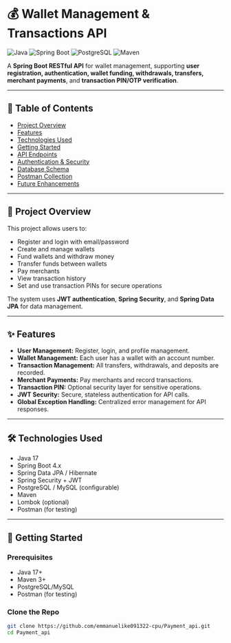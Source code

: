 # 💰 Wallet Management & Transactions API

![Java](https://img.shields.io/badge/Java-17-blue) ![Spring Boot](https://img.shields.io/badge/Spring_Boot-3.x-brightgreen) ![PostgreSQL](https://img.shields.io/badge/PostgreSQL-14-blue) ![Maven](https://img.shields.io/badge/Maven-3.x-red)

A **Spring Boot RESTful API** for wallet management, supporting **user registration, authentication, wallet funding, withdrawals, transfers, merchant payments**, and **transaction PIN/OTP verification**.

---

## 📑 Table of Contents
- [Project Overview](#project-overview)
- [Features](#features)
- [Technologies Used](#technologies-used)
- [Getting Started](#getting-started)
- [API Endpoints](#api-endpoints)
- [Authentication & Security](#authentication--security)
- [Database Schema](#database-schema)
- [Postman Collection](#postman-collection)
- [Future Enhancements](#future-enhancements)

---

## 📝 Project Overview
This project allows users to:

- Register and login with email/password
- Create and manage wallets
- Fund wallets and withdraw money
- Transfer funds between wallets
- Pay merchants
- View transaction history
- Set and use transaction PINs for secure operations  

The system uses **JWT authentication**, **Spring Security**, and **Spring Data JPA** for data management.

---

## ✨ Features
- **User Management:** Register, login, and profile management.
- **Wallet Management:** Each user has a wallet with an account number.
- **Transaction Management:** All transfers, withdrawals, and deposits are recorded.
- **Merchant Payments:** Pay merchants and record transactions.
- **Transaction PIN:** Optional security layer for sensitive operations.
- **JWT Security:** Secure, stateless authentication for API calls.
- **Global Exception Handling:** Centralized error management for API responses.

---

## 🛠 Technologies Used
- Java 17
- Spring Boot 4.x
- Spring Data JPA / Hibernate
- Spring Security + JWT
- PostgreSQL / MySQL (configurable)
- Maven
- Lombok (optional)
- Postman (for testing)

---

## 🚀 Getting Started

### Prerequisites
- Java 17+
- Maven 3+
- PostgreSQL/MySQL
- Postman (for testing)

### Clone the Repo
```bash
git clone https://github.com/emmanuelike091322-cpu/Payment_api.git
cd Payment_api
